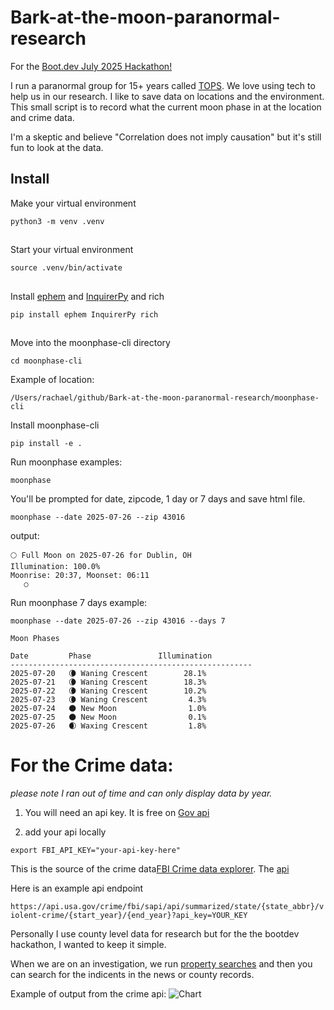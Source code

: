 # Bark-at-the-moon-paranormal-research
For the [Boot.dev July 2025 Hackathon!](https://blog.boot.dev/news/hackathon-2025/)

I run a paranormal group for 15+ years called [TOPS](http://www.tennesseeohioparanormalsociety.com/).  We love using tech to help us in our research.  I like to save data
on locations and the environment.    This small script is to record what the current moon phase in at the location and crime data.  


I'm a skeptic and believe "Correlation does not imply causation" but it's still fun to look at the data. 




## Install

Make your virtual environment

`python3 -m venv .venv`

##

Start your virtual environment 

`source .venv/bin/activate`

##

Install [ephem](https://rhodesmill.org/pyephem/) and [InquirerPy](https://github.com/CITGuru/InquirerPy) and rich

`pip install ephem InquirerPy rich`

##
Move into the moonphase-cli directory 


```
cd moonphase-cli
```

Example of location:

```
/Users/rachael/github/Bark-at-the-moon-paranormal-research/moonphase-cli
```


Install moonphase-cli

```
pip install -e .
```


Run moonphase examples: 

`moonphase`

You'll be prompted for date, zipcode, 1 day or 7 days and save html file. 


`moonphase --date 2025-07-26 --zip 43016`


output: 

```
🌕 Full Moon on 2025-07-26 for Dublin, OH
Illumination: 100.0%
Moonrise: 20:37, Moonset: 06:11
   ○
```



Run moonphase 7 days example: 

`moonphase --date 2025-07-26 --zip 43016 --days 7`


```
Moon Phases

Date         Phase               Illumination
------------------------------------------------------
2025-07-20   🌘 Waning Crescent        28.1%
2025-07-21   🌘 Waning Crescent        18.3%
2025-07-22   🌘 Waning Crescent        10.2%
2025-07-23   🌘 Waning Crescent         4.3%
2025-07-24   🌑 New Moon                1.0%
2025-07-25   🌑 New Moon                0.1%
2025-07-26   🌒 Waxing Crescent         1.8%
```


# For the Crime data:

_please note I ran out of time and can only display data by year._


1. You will need an api key. It is free on [Gov api](https://api.data.gov/signup/)


2. add your api locally

`export FBI_API_KEY="your-api-key-here"`


 This is the source of the crime data[FBI Crime data explorer](https://cde.ucr.cjis.gov/). The [api](https://cde.ucr.cjis.gov/LATEST/webapp/#/pages/docApi)


Here is an example api endpoint

`https://api.usa.gov/crime/fbi/sapi/api/summarized/state/{state_abbr}/violent-crime/{start_year}/{end_year}?api_key=YOUR_KEY`


 Personally I use county level data for research but for the the bootdev hackathon, I wanted to keep it simple. 

 When we are on an investigation, we run [property searches](https://www.tennesseeohioparanormalsociety.com/research-property-search-public-records-by-using-osint/) and then you can search for the indicents in the news or county records. 



 Example of output from the crime api: 
 ![Chart](/docs/images/fbi_api.jpg)